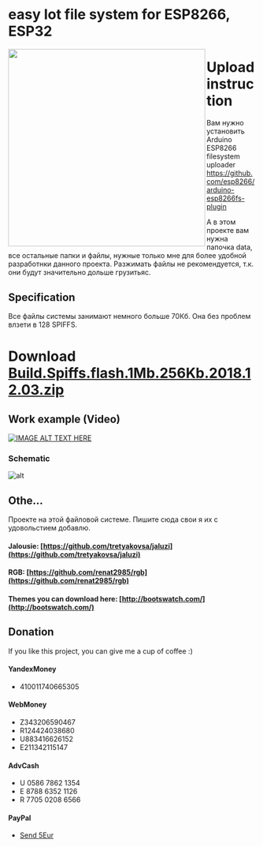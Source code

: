 # easy Iot file system for ESP8266, ESP32

<a href="https://raw.githubusercontent.com/renat2985/easy_Iot_file_system/master/tutorial/screen4.png"><img src="https://raw.githubusercontent.com/renat2985/easy_Iot_file_system/master/tutorial/screen4.png" align="left" height="400" width="400" ></a>


# Upload instruction
Вам нужно установить Arduino ESP8266 filesystem uploader
https://github.com/esp8266/arduino-esp8266fs-plugin

А в этом проекте вам нужна папочка data, все остальные папки и файлы, нужные только мне для более удобной разработнки данного проекта.
Разжимать файлы не рекомендуется, т.к. они будут значительно дольше грузитьяс.


## Specification
Все файлы системы занимают немного больше 70Кб. Она без проблем влзети в 128 SPIFFS.




# Download [Build.Spiffs.flash.1Mb.256Kb.2018.12.03.zip](https://github.com/tretyakovsa/Sonoff_WiFi_switch/releases/download/3.0/Build.Spiffs.flash.1Mb.256Kb.2018.12.03.zip)



## Work example (Video)

[![IMAGE ALT TEXT HERE](https://img.youtube.com/vi/rNLlpkg2BGI/0.jpg)](https://www.youtube.com/playlist?list=PL6NJTNxbvy-IPTDQk8XjTV41oRrFafrRi)



### Schematic

![alt](https://raw.githubusercontent.com/tretyakovsa/Sonoff_WiFi_switch/master/tutorial/sonoff.jpg)




## Othe...
Проекте на этой файловой системе. Пишите сюда свои я их с удовольстием добавлю.

#### Jalousie: [https://github.com/tretyakovsa/jaluzi](https://github.com/tretyakovsa/jaluzi)

#### RGB: [https://github.com/renat2985/rgb](https://github.com/renat2985/rgb)


#### Themes you can download here: [http://bootswatch.com/](http://bootswatch.com/)


## Donation

If you like this project, you can give me a cup of coffee :)

#### YandexMoney

- 410011740665305

#### WebMoney

- Z343206590467
- R124424038680
- U883416626152
- E211342115147

#### AdvCash

- U 0586 7862 1354
- E 8788 6352 1126
- R 7705 0208 6566

#### PayPal

- [Send 5Eur](https://www.paypal.me/renat2985/5)

